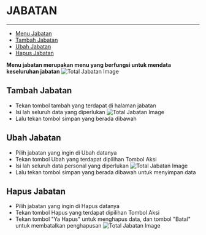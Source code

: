 # JABATAN

---

- [Menu Jabatan](#menu-jabatan)
- [Tambah Jabatan](#tambah-jabatan)
- [Ubah Jabatan](#ubah-jabatan)
- [Hapus Jabatan](#hapus-jabatan)

<a name="menu-jabatan"></a>

**Menu jabatan merupakan menu yang berfungsi untuk mendata keseluruhan jabatan**
![Total Jabatan Image](/dokumentasi/utama/jabatan/1.png)

<a name="tambah-jabatan"></a>

## Tambah Jabatan

- Tekan tombol tambah yang terdapat di halaman jabatan
- Isi lah seluruh data yang diperlukan
![Total Jabatan Image](/dokumentasi/utama/jabatan/2.png)
- Lalu tekan tombol simpan yang berada dibawah

<a name="ubah-jabatan"></a>

## Ubah Jabatan

- Pilih jabatan yang ingin di Ubah datanya
- Tekan tombol Ubah yang terdapat dipilihan Tombol Aksi
- Isi lah seluruh data personal yang diperlukan
![Total Jabatan Image](/dokumentasi/utama/jabatan/3.png)
- Lalu tekan tombol simpan yang berada dibawah untuk menyimpan data

<a name="hapus-jabatan"></a>

## Hapus Jabatan

- Pilih jabatan yang ingin di Hapus datanya
- Tekan tombol Hapus yang terdapat dipilihan Tombol Aksi
- Tekan tombol "Ya Hapus" untuk menghapus data, dan tombol "Batal" untuk membatalkan penghapusan
![Total Jabatan Image](/dokumentasi/utama/jabatan/4.png)
